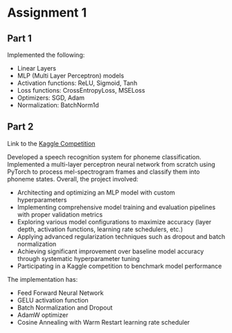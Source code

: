 # Assignment 1

## Part 1

Implemented the following:

- Linear Layers
- MLP (Multi Layer Perceptron) models
- Activation functions: ReLU, Sigmoid, Tanh
- Loss functions: CrossEntropyLoss, MSELoss
- Optimizers: SGD, Adam
- Normalization: BatchNorm1d

## Part 2

Link to the [Kaggle Competition](https://www.kaggle.com/competitions/11785-hw1p2-f24/leaderboard?search=Yash+Thakkar)

Developed a speech recognition system for phoneme classification. Implemented a multi-layer perceptron neural network from scratch using PyTorch to process mel-spectrogram frames and classify them into phoneme states. Overall, the project involved:

- Architecting and optimizing an MLP model with custom hyperparameters
- Implementing comprehensive model training and evaluation pipelines with proper validation metrics
- Exploring various model configurations to maximize accuracy (layer depth, activation functions, learning rate schedulers, etc.)
- Applying advanced regularization techniques such as dropout and batch normalization
- Achieving significant improvement over baseline model accuracy through systematic hyperparameter tuning
- Participating in a Kaggle competition to benchmark model performance

The implementation has:

- Feed Forward Neural Network
- GELU activation function
- Batch Normalization and Dropout
- AdamW optimizer
- Cosine Annealing with Warm Restart learning rate scheduler
